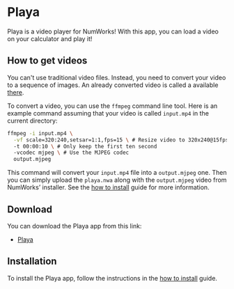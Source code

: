 # Playa

Playa is a video player for NumWorks! With this app, you can load a video on
your calculator and play it!

## How to get videos

You can't use traditional video files. Instead, you need to convert your video
to a sequence of images. An already converted video is called a available
[there](https://yaya-cout.github.io/Nwagyu/assets/video.bin).

To convert a video, you can use the `ffmpeg` command line tool. Here is an
example command assuming that your video is called `input.mp4` in the current
directory:

```bash
ffmpeg -i input.mp4 \
  -vf scale=320:240,setsar=1:1,fps=15 \ # Resize video to 320x240@15fps
  -t 00:00:10 \ # Only keep the first ten second
  -vcodec mjpeg \ # Use the MJPEG codec
  output.mjpeg
```

This command will convert your `input.mp4` file into a `output.mjpeg` one. Then you
can simply upload the `playa.nwa` along with the `output.mjpeg` video from NumWorks’
installer. See the [how to install](../help/how-to-install.md) guide for more
information.

## Download

You can download the Playa app from this link:

- [Playa](https://yaya-cout.github.io/Nwagyu/assets/apps/playa.nwa)

## Installation

To install the Playa app, follow the instructions in the
[how to install](../help/how-to-install.md) guide.
